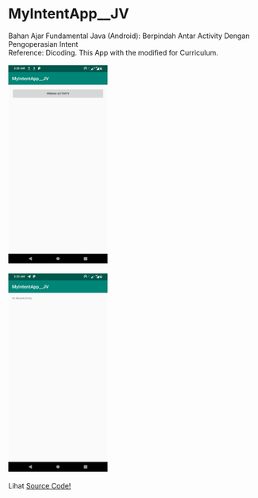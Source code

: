 # MyIntentApp__JV
Bahan Ajar Fundamental Java (Android): Berpindah Antar Activity Dengan Pengoperasian Intent<br>
Reference: Dicoding. This App with the modified for Curriculum.<br><br>
<img src="https://github.com/RizkyKhapidsyah/MyIntentApp__JV/blob/master/result/Screenshot_20190907-033018.png" height=400px width=200px><br><br>
<img src="https://github.com/RizkyKhapidsyah/MyIntentApp__JV/blob/master/result/Screenshot_20190907-033400.png" height=400px width=200px><br><br>
Lihat <a href="https://github.com/RizkyKhapidsyah/MyIntentApp__JV/blob/master/app/src/main/java/com/rizkykhapidsyah/myintentapp/MainActivity.java">Source Code!</a>
